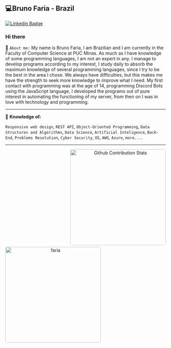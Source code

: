## 💻Bruno Faria - Brazil 

[![Linkedin Badge](https://img.shields.io/badge/-LinkedIn-blue?style=flat-square&logo=Linkedin&logoColor=white&link=https://www.linkedin.com/in/bruno-faria-696b88208/)](https://www.linkedin.com/in/bruno-faria-696b88208/)

### Hi there
 📃 `About me:` My name is Bruno Faria, I am Brazilian and I am currently in the Faculty of Computer Science at PUC Minas. As much as I have knowledge of some programming languages, I am not an expert in any. I manage to develop programs according to my interest, I study daily to absorb the maximum knowledge of several programming languages, since I try to be the best in the area I chose. We always have difficulties, but this makes me have the strength to seek more knowledge to improve what I need. My first contact with programming was at the age of 14, programming Discord Bots using the JavaScript language, I developed the programs out of pure interest in automating the functioning of my server, from then on I was in love with technology and programming.

---------------------------------------

🧐 **Knowledge of:**<br>

`Responsive web design`, `REST API`, `Object-Oriented Programming`, `Data Structures and Algorithms`, `Data Science`, `Artificial Inteligence`, `Back-End`, `Problems Resolution`, `Cyber Security`, `OS`, `AWS`, `Azure`, `more...`.

---------------------------------------

<div align="center">
 <img width="300" height="300" align="right" style="border-radius: 5px; margin-bottom: 5px" alt="Github Contribution Stats" width="330px" height="240px" src="https://github-contribution-stats.vercel.app/api/?username=brunofaria27" />
<img width="300" height="300" align="left" style="border-radius: 5px; margin-bottom: 5px" src="https://github-readme-stats.vercel.app/api/top-langs/?username=brunofaria27&theme=transparent&layout=complete" alt="faria"/>
</div>
